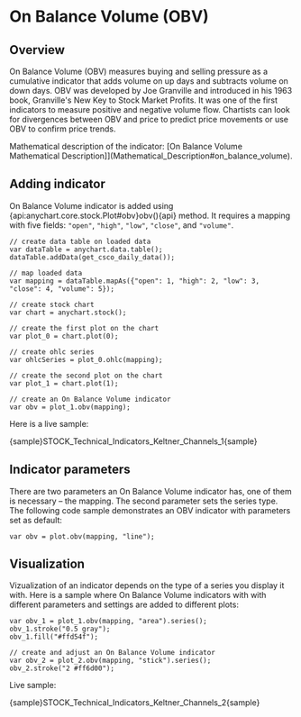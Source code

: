 # On Balance Volume (OBV)

## Overview

On Balance Volume (OBV) measures buying and selling pressure as a cumulative indicator that adds volume on up days and subtracts volume on down days. OBV was developed by Joe Granville and introduced in his 1963 book, Granville's New Key to Stock Market Profits. It was one of the first indicators to measure positive and negative volume flow. Chartists can look for divergences between OBV and price to predict price movements or use OBV to confirm price trends.

Mathematical description of the indicator: [On Balance Volume Mathematical Description]](Mathematical_Description#on_balance_volume).

## Adding indicator

On Balance Volume indicator is added using {api:anychart.core.stock.Plot#obv}obv(){api} method. It requires a mapping with five fields: `"open"`, `"high"`, `"low"`, `"close"`, and `"volume"`.

```
// create data table on loaded data
var dataTable = anychart.data.table();
dataTable.addData(get_csco_daily_data());

// map loaded data
var mapping = dataTable.mapAs({"open": 1, "high": 2, "low": 3, "close": 4, "volume": 5});

// create stock chart
var chart = anychart.stock();

// create the first plot on the chart
var plot_0 = chart.plot(0);

// create ohlc series
var ohlcSeries = plot_0.ohlc(mapping);

// create the second plot on the chart
var plot_1 = chart.plot(1);

// create an On Balance Volume indicator
var obv = plot_1.obv(mapping);
```

Here is a live sample:

{sample}STOCK\_Technical\_Indicators\_Keltner\_Channels\_1{sample}

## Indicator parameters

There are two parameters an On Balance Volume indicator has, one of them is necessary – the mapping. The second parameter sets the series type. The following code sample demonstrates an OBV indicator with parameters set as default:

```
var obv = plot.obv(mapping, "line");
```

## Visualization

Vizualization of an indicator depends on the type of a series you display it with. Here is a sample where On Balance Volume indicators with with different parameters and settings are added to different plots:

```
var obv_1 = plot_1.obv(mapping, "area").series();
obv_1.stroke("0.5 gray");
obv_1.fill("#ffd54f");

// create and adjust an On Balance Volume indicator
var obv_2 = plot_2.obv(mapping, "stick").series();
obv_2.stroke("2 #ff6d00");
```

Live sample:

{sample}STOCK\_Technical\_Indicators\_Keltner\_Channels\_2{sample}